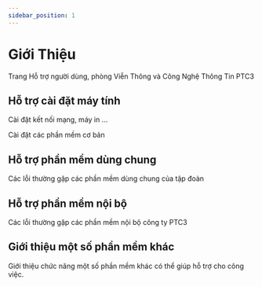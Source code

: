 ```yaml
---
sidebar_position: 1
---
```


# Giới Thiệu

Trang Hỗ trợ người dùng, phòng Viễn Thông và Công Nghệ Thông Tin PTC3

## Hỗ trợ cài đặt máy tính

Cài đặt kết nối mạng, máy in ...

Cài đặt các phần mềm cơ bản

## Hỗ trợ phần mềm dùng chung

Các lỗi thường gặp các phần mềm dùng chung của tập đoàn

## Hỗ trợ phần mềm nội bộ

Các lỗi thường gặp các phần mềm nội bộ công ty PTC3

## Giới thiệu một số phần mềm khác

Giới thiệu chức năng một số phần mềm khác có thể giúp hỗ trợ cho công việc.
